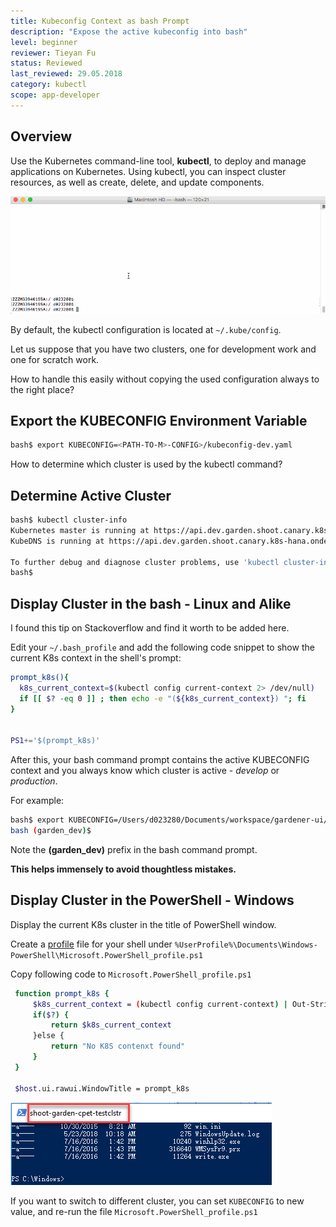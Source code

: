 ```yaml
---
title: Kubeconfig Context as bash Prompt
description: "Expose the active kubeconfig into bash"
level: beginner
reviewer: Tieyan Fu
status: Reviewed
last_reviewed: 29.05.2018
category: kubectl
scope: app-developer
---
```


## Overview

Use the Kubernetes command-line tool, **kubectl**, to deploy and manage applications on Kubernetes. Using kubectl, you can inspect cluster resources, as well as create, delete, and update components.

![port-forward](./images/howto-kubeconfig-bash.gif)

By default, the kubectl configuration is located at `~/.kube/config`.

Let us suppose that you have two clusters, one for development work and one for scratch work.

How to handle this easily without copying the used configuration always to the right place?

## Export the KUBECONFIG Environment Variable

```sh
bash$ export KUBECONFIG=<PATH-TO-M>-CONFIG>/kubeconfig-dev.yaml
```

How to determine which cluster is used by the kubectl command?

## Determine Active Cluster

```sh
bash$ kubectl cluster-info
Kubernetes master is running at https://api.dev.garden.shoot.canary.k8s-hana.ondemand.com
KubeDNS is running at https://api.dev.garden.shoot.canary.k8s-hana.ondemand.com/api/v1/proxy/namespaces/kube-system/services/kube-dns

To further debug and diagnose cluster problems, use 'kubectl cluster-info dump'.
bash$ 
```

## Display Cluster in the bash - Linux and Alike

I found this tip on Stackoverflow and find it worth to be added here.

Edit your `~/.bash_profile` and add the following code snippet to show the current K8s context in the shell's prompt:

```sh
prompt_k8s(){
  k8s_current_context=$(kubectl config current-context 2> /dev/null)
  if [[ $? -eq 0 ]] ; then echo -e "(${k8s_current_context}) "; fi
}
 
 
PS1+='$(prompt_k8s)'

```

After this, your bash command prompt contains the active KUBECONFIG context and you always know
which cluster is active - *develop* or *production*.

For example:

```sh
bash$ export KUBECONFIG=/Users/d023280/Documents/workspace/gardener-ui/kubeconfig_gardendev.yaml 
bash (garden_dev)$ 
```

Note the **(garden_dev)** prefix in the bash command prompt.

**This helps immensely to avoid thoughtless mistakes.**

## Display Cluster in the PowerShell - Windows

Display the current K8s cluster in the title of PowerShell window.

Create a [profile](https://superuser.com/a/1045659) file for your shell under `%UserProfile%\Documents\Windows­PowerShell\Microsoft.PowerShell_profile.ps1`

Copy following code to `Microsoft.PowerShell_profile.ps1`

```sh
 function prompt_k8s {
     $k8s_current_context = (kubectl config current-context) | Out-String
     if($?) {
         return $k8s_current_context
     }else {
         return "No K8S contenxt found"
     }
 }

 $host.ui.rawui.WindowTitle = prompt_k8s
```

![port-forward](./images/howto-bash_kubeconfig_powershell.png)

If you want to switch to different cluster, you can set `KUBECONFIG` to new value, and re-run the file `Microsoft.PowerShell_profile.ps1`
